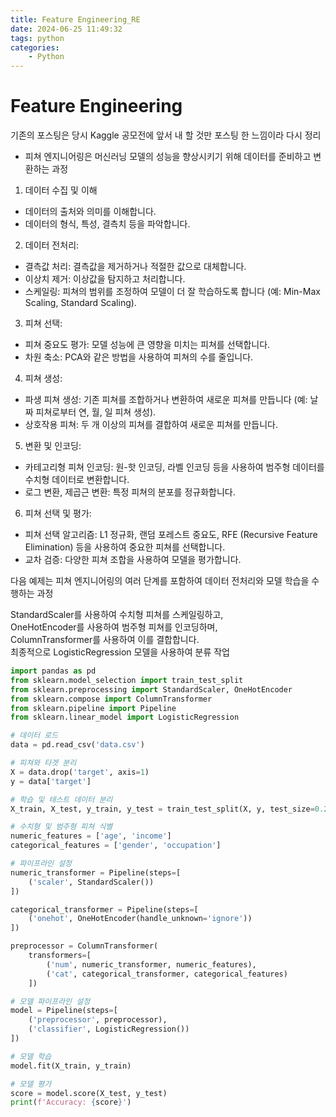 ```yaml
---
title: Feature Engineering_RE
date: 2024-06-25 11:49:32
tags: python
categories:
    - Python
---
```

# Feature Engineering

기존의 포스팅은 당시 Kaggle 공모전에 앞서 내 할 것만 포스팅 한 느낌이라 다시 정리

- 피쳐 엔지니어링은 머신러닝 모델의 성능을 향상시키기 위해 데이터를 준비하고 변환하는 과정

1. 데이터 수집 및 이해

- 데이터의 출처와 의미를 이해합니다.
- 데이터의 형식, 특성, 결측치 등을 파악합니다.

2. 데이터 전처리:

- 결측값 처리: 결측값을 제거하거나 적절한 값으로 대체합니다.
- 이상치 제거: 이상값을 탐지하고 처리합니다.
- 스케일링: 피쳐의 범위를 조정하여 모델이 더 잘 학습하도록 합니다 (예: Min-Max Scaling, Standard Scaling).

3. 피쳐 선택:

- 피쳐 중요도 평가: 모델 성능에 큰 영향을 미치는 피쳐를 선택합니다.
- 차원 축소: PCA와 같은 방법을 사용하여 피쳐의 수를 줄입니다.

4. 피쳐 생성:

- 파생 피쳐 생성: 기존 피쳐를 조합하거나 변환하여 새로운 피쳐를 만듭니다 (예: 날짜 피쳐로부터 연, 월, 일 피쳐 생성).
- 상호작용 피쳐: 두 개 이상의 피쳐를 결합하여 새로운 피쳐를 만듭니다.

5. 변환 및 인코딩:

- 카테고리형 피쳐 인코딩: 원-핫 인코딩, 라벨 인코딩 등을 사용하여 범주형 데이터를 수치형 데이터로 변환합니다.
- 로그 변환, 제곱근 변환: 특정 피쳐의 분포를 정규화합니다.

6. 피쳐 선택 및 평가:

- 피쳐 선택 알고리즘: L1 정규화, 랜덤 포레스트 중요도, RFE (Recursive Feature Elimination) 등을 사용하여 중요한 피쳐를 선택합니다.
- 교차 검증: 다양한 피쳐 조합을 사용하여 모델을 평가합니다.

다음 예제는 피쳐 엔지니어링의 여러 단계를 포함하여 데이터 전처리와 모델 학습을 수행하는 과정 

StandardScaler를 사용하여 수치형 피쳐를 스케일링하고, 
<br>OneHotEncoder를 사용하여 범주형 피쳐를 인코딩하며, 
<br>ColumnTransformer를 사용하여 이를 결합합니다. 
<br>최종적으로 LogisticRegression 모델을 사용하여 분류 작업

```python
import pandas as pd
from sklearn.model_selection import train_test_split
from sklearn.preprocessing import StandardScaler, OneHotEncoder
from sklearn.compose import ColumnTransformer
from sklearn.pipeline import Pipeline
from sklearn.linear_model import LogisticRegression

# 데이터 로드
data = pd.read_csv('data.csv')

# 피쳐와 타겟 분리
X = data.drop('target', axis=1)
y = data['target']

# 학습 및 테스트 데이터 분리
X_train, X_test, y_train, y_test = train_test_split(X, y, test_size=0.2, random_state=42)

# 수치형 및 범주형 피쳐 식별
numeric_features = ['age', 'income']
categorical_features = ['gender', 'occupation']

# 파이프라인 설정
numeric_transformer = Pipeline(steps=[
    ('scaler', StandardScaler())
])

categorical_transformer = Pipeline(steps=[
    ('onehot', OneHotEncoder(handle_unknown='ignore'))
])

preprocessor = ColumnTransformer(
    transformers=[
        ('num', numeric_transformer, numeric_features),
        ('cat', categorical_transformer, categorical_features)
    ])

# 모델 파이프라인 설정
model = Pipeline(steps=[
    ('preprocessor', preprocessor),
    ('classifier', LogisticRegression())
])

# 모델 학습
model.fit(X_train, y_train)

# 모델 평가
score = model.score(X_test, y_test)
print(f'Accuracy: {score}')
```